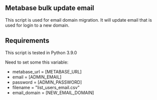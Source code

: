 Metabase bulk update email
--
This script is used for email domain migration. It will update email that is used for login to a new domain.

Requirements
---
This script is tested in Python 3.9.0

Need to set some this variable:
- metabase_url = [METABASE_URL]
- email = [ADMIN_EMAIL]
- password = [ADMIN_PASSWORD]
- filename = "list_users_email.csv"
- email_domain = [NEW_EMAIL_DOMAIN]
